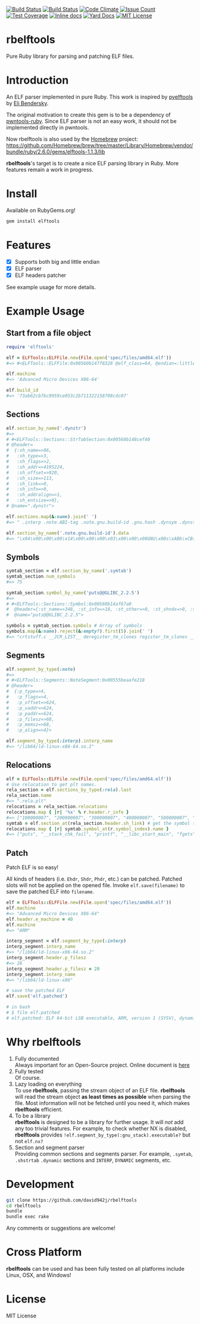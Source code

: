 [![Build Status](https://github.com/david942j/rbelftools/workflows/build/badge.svg)](https://github.com/david942j/rbelftools/actions)
[![Build Status](https://ci.appveyor.com/api/projects/status/sq5c4gli8ir95h6k?svg=true&retina=true)](https://ci.appveyor.com/project/david942j/rbelftools)
[![Code Climate](https://codeclimate.com/github/david942j/rbelftools/badges/gpa.svg)](https://codeclimate.com/github/david942j/rbelftools)
[![Issue Count](https://codeclimate.com/github/david942j/rbelftools/badges/issue_count.svg)](https://codeclimate.com/github/david942j/rbelftools)
[![Test Coverage](https://codeclimate.com/github/david942j/rbelftools/badges/coverage.svg)](https://codeclimate.com/github/david942j/rbelftools/coverage)
[![Inline docs](https://inch-ci.org/github/david942j/rbelftools.svg?branch=master)](https://inch-ci.org/github/david942j/rbelftools)
[![Yard Docs](http://img.shields.io/badge/yard-docs-blue.svg)](https://www.rubydoc.info/github/david942j/rbelftools/)
[![MIT License](https://img.shields.io/badge/license-MIT-blue.svg)](http://choosealicense.com/licenses/mit/)

# rbelftools
Pure Ruby library for parsing and patching ELF files.

# Introduction

An ELF parser implemented in pure Ruby. This work is inspired by [pyelftools](https://github.com/eliben/pyelftools) by [Eli Bendersky](https://github.com/eliben).

The original motivation to create this gem is to be a dependency of [pwntools-ruby](https://github.com/peter50216/pwntools-ruby). Since ELF parser is not an easy work, it should not be implemented directly in pwntools.

Now rbelftools is also used by the [Homebrew](https://github.com/Homebrew/brew) project: https://github.com/Homebrew/brew/tree/master/Library/Homebrew/vendor/bundle/ruby/2.6.0/gems/elftools-1.1.3/lib

**rbelftools**'s target is to create a nice ELF parsing library in Ruby. More features remain a work in progress.

# Install

Available on RubyGems.org!
```bash
gem install elftools
```

# Features

- [x] Supports both big and little endian
- [x] ELF parser
- [x] ELF headers patcher

See example usage for more details.

# Example Usage

## Start from a file object
```ruby
require 'elftools'

elf = ELFTools::ELFFile.new(File.open('spec/files/amd64.elf'))
#=> #<ELFTools::ELFFile:0x00560b147f8328 @elf_class=64, @endian=:little, @stream=#<File:spec/files/amd64>>

elf.machine
#=> 'Advanced Micro Devices X86-64'

elf.build_id
#=> '73ab62cb7bc9959ce053c2b711322158708cdc07'
```

## Sections

```ruby
elf.section_by_name('.dynstr')
#=>
# #<ELFTools::Sections::StrTabSection:0x00560b148cef40
# @header=
#  {:sh_name=>86,
#   :sh_type=>3,
#   :sh_flags=>2,
#   :sh_addr=>4195224,
#   :sh_offset=>920,
#   :sh_size=>113,
#   :sh_link=>0,
#   :sh_info=>0,
#   :sh_addralign=>1,
#   :sh_entsize=>0},
# @name=".dynstr">
```
```ruby
elf.sections.map(&:name).join(' ')
#=> " .interp .note.ABI-tag .note.gnu.build-id .gnu.hash .dynsym .dynstr .gnu.version .gnu.version_r .rela.dyn .rela.plt .init .plt .plt.got .text .fini .rodata .eh_frame_hdr .eh_frame .init_array .fini_array .jcr .dynamic .got .got.plt .data .bss .comment .shstrtab .symtab .strtab"
```
```ruby
elf.section_by_name('.note.gnu.build-id').data
#=> "\x04\x00\x00\x00\x14\x00\x00\x00\x03\x00\x00\x00GNU\x00s\xABb\xCB{\xC9\x95\x9C\xE0S\xC2\xB7\x112!Xp\x8C\xDC\a"
```

## Symbols

```ruby
symtab_section = elf.section_by_name('.symtab')
symtab_section.num_symbols
#=> 75

symtab_section.symbol_by_name('puts@@GLIBC_2.2.5')
#=>
# #<ELFTools::Sections::Symbol:0x00560b14af67a0
#  @header={:st_name=>348, :st_info=>18, :st_other=>0, :st_shndx=>0, :st_value=>0, :st_size=>0},
#  @name="puts@@GLIBC_2.2.5">

symbols = symtab_section.symbols # Array of symbols
symbols.map(&:name).reject(&:empty?).first(5).join(' ')
#=> "crtstuff.c __JCR_LIST__ deregister_tm_clones register_tm_clones __do_global_dtors_aux"
```

## Segments

```ruby
elf.segment_by_type(:note)
#=>
# #<ELFTools::Segments::NoteSegment:0x00555beaafe218
# @header=
#  {:p_type=>4,
#   :p_flags=>4,
#   :p_offset=>624,
#   :p_vaddr=>624,
#   :p_paddr=>624,
#   :p_filesz=>68,
#   :p_memsz=>68,
#   :p_align=>4}>

elf.segment_by_type(:interp).interp_name
#=> "/lib64/ld-linux-x86-64.so.2"
```

## Relocations
```ruby
elf = ELFTools::ELFFile.new(File.open('spec/files/amd64.elf'))
# Use relocation to get plt names.
rela_section = elf.sections_by_type(:rela).last
rela_section.name
#=> ".rela.plt"
relocations = rela_section.relocations
relocations.map { |r| '%x' % r.header.r_info }
#=> ["100000007", "200000007", "300000007", "400000007", "500000007", "700000007"]
symtab = elf.section_at(rela_section.header.sh_link) # get the symbol table section
relocations.map { |r| symtab.symbol_at(r.symbol_index).name }
#=> ["puts", "__stack_chk_fail", "printf", "__libc_start_main", "fgets", "scanf"]
```

## Patch

Patch ELF is so easy!

All kinds of headers (i.e. `Ehdr`, `Shdr`, `Phdr`, etc.) can be patched.
Patched slots will not be applied on the opened file.
Invoke `elf.save(filename)` to save the patched ELF into `filename`.

```ruby
elf = ELFTools::ELFFile.new(File.open('spec/files/amd64.elf'))
elf.machine
#=> "Advanced Micro Devices X86-64"
elf.header.e_machine = 40
elf.machine
#=> "ARM"

interp_segment = elf.segment_by_type(:interp)
interp_segment.interp_name
#=> "/lib64/ld-linux-x86-64.so.2"
interp_segment.header.p_filesz
#=> 28
interp_segment.header.p_filesz = 20
interp_segment.interp_name
#=> "/lib64/ld-linux-x86"

# save the patched ELF
elf.save('elf.patched')

# in bash
# $ file elf.patched
# elf.patched: ELF 64-bit LSB executable, ARM, version 1 (SYSV), dynamically linked, interpreter /lib64/ld-linux-x86, for GNU...
```

# Why rbelftools

1. Fully documented   
   Always important for an Open-Source project. Online document is [here](http://www.rubydoc.info/github/david942j/rbelftools/master/frames)
2. Fully tested   
   Of course.
3. Lazy loading on everything   
   To use **rbelftools**, passing the stream object of an ELF file.
   **rbelftools** will read the stream object **as least times as possible** when parsing
   the file. Most information will not be fetched until you need it, which makes
   **rbelftools** efficient.
4. To be a library   
   **rbelftools** is designed to be a library for further usage.
   It will _not_ add any too trivial features.
   For example, to check whether NX is disabled, **rbelftools** provides
   `!elf.segment_by_type(:gnu_stack).executable?` but not `elf.nx?`
5. Section and segment parser   
   Providing common sections and segments parser. For example, `.symtab`, `.shstrtab`
   `.dynamic` sections and `INTERP`, `DYNAMIC` segments, etc.

# Development
```bash
git clone https://github.com/david942j/rbelftools
cd rbelftools
bundle
bundle exec rake
```
Any comments or suggestions are welcome!

# Cross Platform
**rbelftools** can be used and has been fully tested on all platforms include Linux, OSX, and Windows!

# License
MIT License
